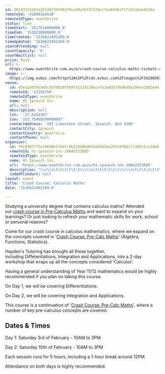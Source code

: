 ```yaml
---
id: 66243231541e29126734fd01f9ce39a35f37229cc7aab936af17c51a5ae4334a
remoteId: '41898164538'
remoteIdType: eventbrite
status: live
timeStart: '1517616000000.0'
timeEnd: '1518238800000.0'
timeCreated: '1516622491269.0'
timeUpdated: '1516622491269.0'
countAttending: null
countCapacity: '6'
countWaitlist: null
price: Paid
url: >-
  https://www.eventbrite.com.au/e/crash-course-calculus-maths-tickets-41898164538?aff=ebapi
image: >-
  https://img.evbuc.com/https%3A%2F%2Fcdn.evbuc.com%2Fimages%2F39286993%2F177544293861%2F1%2Foriginal.jpg?s=334763e5c4449ff92dfe887bbfbc3180
venue:
  id: d5ea2dd5919d5c5bf0028f569f31314138bcefa3a8d574b96d9a104ce2b02e94
  remoteId: '22195759'
  remoteIdType: eventbrite
  name: HS Ipswich Inc.
  url: null
  description: null
  lat: '-27.6154367'
  lon: '152.75469599999997'
  contactAddress: '101 Limestone Street, Ipswich, QLD 4305'
  contactCity: Ipswich
  contactCountry: Australia
  contactPhone: null
organizer:
  id: f9c8307775e19b98e724dfc0b324d9bd6f4a5503ea29fe9fb617c30bc5ce10e8
  remoteId: hs-ipswich-inc-10842323685
  remoteIdType: eventbrite
  name: HS Ipswich Inc.
  url: 'https://www.eventbrite.com.au/o/hs-ipswich-inc-10842323685'
  description: "\\r\\n\t\t\t\t\t\t\\r\\n\t\t\t\t\t\t\\r\\n\t\t\t\t\t\t\\r\\n"
  codeOfConduct: null
layout: event
title: 'Crash Course: Calculus Maths'
date: '1516622491269.0'

---
```

<P>Studying a university degree that contains calculus maths? Attended our <A HREF="https://www.eventbrite.com.au/e/pre-calc-maths-crash-course-tickets-41825243429" TARGET="_blank" REL="noopener noreferrer noopener noreferrer">crash course in Pre-Calculus Maths</A> and want to expand on your learnings? Or just looking to refresh your mathematic skills for work, school or personal reasons?</P>
<P>Come for our crash course in calculus mathematics, where we expand on the concepts covered in '<A HREF="https://www.eventbrite.com.au/e/pre-calc-maths-crash-course-tickets-41825243429" TARGET="_blank" REL="noopener noreferrer noopener noreferrer">Crash Course: Pre-Calc Maths</A>' (Algebra, Functions, Statistics).</P>
<P>Hayden's Tutoring has brought all these together, including Differentiations, Integration and Applications, into a 2-day workshop that wraps up all the concepts considered 'Calculus'. </P>
<P>Having a general understanding of Year 11/12 mathematics would be highly recommended if you plan on taking this course.</P>
<P>On Day 1, we will be covering Differentiations.</P>
<P>On Day 2, we will be covering Integration and Applications.</P>
<P>This course is a continuation of '<A HREF="https://www.eventbrite.com.au/e/pre-calc-maths-crash-course-tickets-41825243429" TARGET="_blank" REL="noopener noreferrer noopener noreferrer">Crash Course: Pre-Calc Maths</A>', where a number of key pre-calculus concepts are covered.</P>
<H2>Dates &amp; Times</H2>
<P>Day 1: Saturday 3rd of February - 10AM to 3PM</P>
<P>Day 2: Saturday 10th of February - 10AM to 3PM</P>
<P>Each session runs for 5 hours, including a 1-hour break around 12PM.</P>
<P>Attendance on both days is highly recommended.</P>
